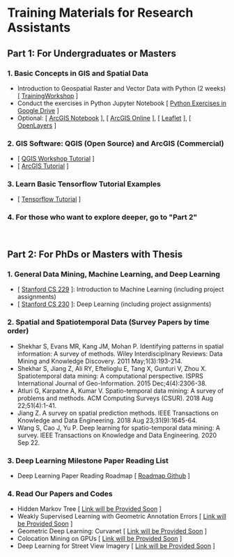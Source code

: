 # Training Materials for Research Assistants 


## Part 1: For Undergraduates or Masters

### 1. Basic Concepts in GIS and Spatial Data
 
- Introduction to Geospatial Raster and Vector Data with Python (2
weeks) [ [TrainingWorkshop] ]
-  Conduct the exercises in Python Jupyter Notebook [ [Python Exercises in Google Drive] ]
-  Optional: [ [ArcGIS Notebook] ], [ [ArcGIS Online] ], [ [Leaflet] ], [ [OpenLayers] ]

 ### 2. GIS Software: QGIS (Open Source) and ArcGIS (Commercial)
 - [ [QGIS Workshop Tutorial] ]
 - [ [ArcGIS Tutorial] ]

 ### 3.	Learn Basic Tensorflow Tutorial Examples
 - [ [Tensorflow Tutorial] ]
 
 ### 4. For those who want to explore deeper, go to "Part 2"



</br>

 ## Part 2: For PhDs or Masters with Thesis
 
 ### 1.	General Data Mining, Machine Learning, and Deep Learning
  - [ [Stanford CS 229] ]: Introduction to Machine Learning (including project assignments)
  - [ [Stanford CS 230] ]: Deep Learning (including project assignments)

### 2.	Spatial and Spatiotemporal Data (Survey Papers by time order)
 - Shekhar S, Evans MR, Kang JM, Mohan P. Identifying patterns in spatial information: A survey of methods. Wiley Interdisciplinary Reviews: Data Mining and Knowledge Discovery. 2011 May;1(3):193-214.
-	Shekhar S, Jiang Z, Ali RY, Eftelioglu E, Tang X, Gunturi V, Zhou X. Spatiotemporal data mining: A computational perspective. ISPRS International Journal of Geo-Information. 2015 Dec;4(4):2306-38.
- 	Atluri G, Karpatne A, Kumar V. Spatio-temporal data mining: A survey of problems and methods. ACM Computing Surveys (CSUR). 2018 Aug 22;51(4):1-41.
- Jiang Z. A survey on spatial prediction methods. IEEE Transactions on Knowledge and Data Engineering. 2018 Aug 23;31(9):1645-64.
- Wang S, Cao J, Yu P. Deep learning for spatio-temporal data mining: A survey. IEEE Transactions on Knowledge and Data Engineering. 2020 Sep 22.

### 3.	Deep Learning Milestone Paper Reading List
- Deep Learning Paper Reading Roadmap [ [Roadmap Github] ] 

### 4.	Read Our Papers and Codes
- Hidden Markov Tree [ [Link will be Provided Soon] ] 
- Weakly Supervised Learning with Geometric Annotation Errors [ [Link will be Provided Soon] ] 
- Geometric Deep Learning: Curvanet [ [Link will be Provided Soon] ] 
- Colocation Mining on GPUs [ [Link will be Provided Soon] ] 
- Deep Learning for Street View Imagery [ [Link will be Provided Soon] ] 


 [//]: # (These are reference links used in the body of this note and get stripped out when the markdown processor does its job. There is no need to format nicely because it shouldn't be seen. Thanks SO - http://stackoverflow.com/questions/4823468/store-comments-in-markdown-syntax)

   [TrainingWorkshop]: <https://carpentries-incubator.github.io/geospatial-python/>
   [Python Exercises in Google Drive]: <https://drive.google.com/drive/u/0/folders/1DehyLqaBUhTIlUDXJlyFrvbtvO_T8EAm>
   [ArcGIS Online]: <https://learn-arcgis-learngis.hub.arcgis.com/>
   [ArcGIS Notebook]: <https://www.esri.com/en-us/arcgis/products/arcgis-notebooks/overview>
   [Leaflet]: <https://leafletjs.com/>
   [OpenLayers]: <https://openlayers.org/en/latest/doc/tutorials/>
   [QGIS Workshop Tutorial]: <https://gis.harvard.edu/qgis-workshop-and-video-tutorials-0>
   [ArcGIS Tutorial]: <https://www.esri.com/training/catalog/59c40f6fde53ed5705e39c5a/introduction-to-gis-using-arcgis/>
   [Tensorflow Tutorial]: <https://www.tensorflow.org/tutorials>
   [Link will be Provided Soon]: <https://github.com/spatialdatasciencegroup/RATraining>
   [Stanford CS 229]: <https://see.stanford.edu/Course/CS229>
   [Stanford CS 230]: <https://cs230.stanford.edu/lecture/>
   [Roadmap Github]: <https://github.com/floodsung/Deep-Learning-Papers-Reading-Roadmap>

<!--
### 4.	Projects and Codes from Our Group
- Hidden Markov Tree Model (Project Site)
o	Most Updated C++ Codes for HMT (supporting HMT, HMCT, FIST)
o	Other backup versions: KDD18, KDD19, TKDE19, TKDE20 (for reproducibility)
o	Python Version: TBD with Jack O'Donohue
o	ArcGIS Plugin Version:  TBD
o	ArcGIS Online Version: TBD
•	Geometric Annotation Errors (Project Site)
o	SegmentShiftNet: ACM TIST Version 
o	PointShiftNet: KDD 2021 Version
o	UncertaintyVectorNet: TBD
•	Geometric Deep Learning: Curvanet (Project Site)
o	KDD 2020 Version
o	Journal Extension Version
•	Colocation Mining on GPUs (Project Site)
o	SSTD 2017 Version
o	TBD 2018 Version 
•	Street View Image Classification  (Project Site)
o	ACM TDS Version
->
